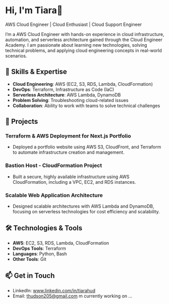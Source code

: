 
# Hi, I'm Tiara👋

AWS Cloud Engineer | Cloud Enthusiast | Cloud Support Engineer

I’m a AWS Cloud Engineer with hands-on experience in cloud infrastructure, automation, and serverless architecture gained through the Cloud Engineer Academy. I am passionate about learning new technologies, solving technical problems, and applying cloud engineering concepts in real-world scenarios.

## 🌟 Skills & Expertise
- **Cloud Engineering**: AWS (EC2, S3, RDS, Lambda, CloudFormation)
- **DevOps**: Terraform, Infrastructure as Code (IaC)
- **Serverless Architecture**: AWS Lambda, DynamoDB
- **Problem Solving**: Troubleshooting cloud-related issues
- **Collaboration**: Ability to work with teams to solve technical challenges

## 🚀 Projects
### **Terraform & AWS Deployment for Next.js Portfolio**
- Deployed a portfolio website using AWS S3, CloudFront, and Terraform to automate infrastructure creation and management.

### **Bastion Host - CloudFormation Project**
- Built a secure, highly available infrastructure using AWS CloudFormation, including a VPC, EC2, and RDS instances.

### **Scalable Web Application Architecture**
- Designed scalable architectures with AWS Lambda and DynamoDB, focusing on serverless technologies for cost efficiency and scalability.

## 🛠 Technologies & Tools
- **AWS**: EC2, S3, RDS, Lambda, CloudFormation
- **DevOps Tools**: Terraform
- **Languages**: Python, Bash
- **Other Tools**: Git

## 📫 Get in Touch
- LinkedIn: www.linkedin.com/in/tiarahud
- Email: thudson205@gmail.com
m currently working on ...


